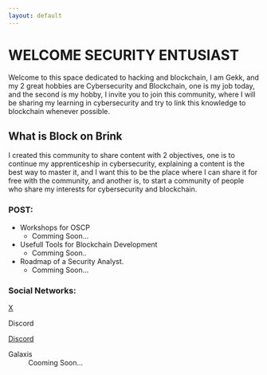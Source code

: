 ```yaml
---
layout: default
---
```


# WELCOME SECURITY ENTUSIAST

Welcome to this space dedicated to hacking and blockchain, I am Gekk, and my 2 great hobbies are Cybersecurity and Blockchain, one is my job today, and the second is my hobby, I invite you to join this community, where I will be sharing my learning in cybersecurity and try to link this knowledge to blockchain whenever possible.


## What is Block on Brink 

I created this community to share content with 2 objectives, one is to continue my apprenticeship in cybersecurity, explaining a content is the best way to master it, and I want this to be the place where I can share it for free with the community, and another is, to start a community of people who share my interests for cybersecurity and blockchain.



### POST:

- Workshops for OSCP
  - Comming Soon...
- Usefull Tools for Blockchain Development
  * Comming Soon..
- Roadmap of a Security Analyst.
  * Comming Soon...



### Social Networks:

[X](https://x.com/blockonbrink)

<dl><dt>Discord</dt></dl>

[Discord](https://discord.gg/3HDH5B9uqD)

<dl>
<dt>Galaxis</dt>
<dd>Cooming Soon...</dd>
</dl>



